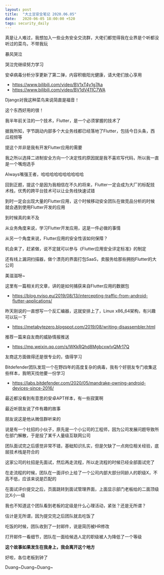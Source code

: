 ```yaml
---
layout: post
title:  "大土豆安全笔记 2020.06.05"
date:   2020-06-05 18:00:00 +520
tags: security_daily
---
```


真是让人难过，我想加入一些业务安全交流群，大佬们都觉得我在业界是个听都没听过的菜鸟，不带我玩

暴风哭泣

哭泣完继续努力学习

安卓病毒分析分享更新了第二弹，内容积极阳光健康，请大佬们放心享用
- https://www.bilibili.com/video/BV1xT4y1g7Aa
- https://www.bilibili.com/video/BV1dV411C7WA

Django对我这种菜鸟来说简直是福音！

这个东西好用的很！

我半年前关注的一个技术，Flutter，是一个必须掌握的技术了

据我所知，字节跳动内部多个大业务线都已经落地了Flutter，包括今日头条，西瓜视频等

提这个并非是我有开发Flutter应用的需要

我之所以选择二进制安全方向一个决定性的原因就是我不喜欢写代码，所以我一直是一个嘴炮选手

Always嘴强王者，哈哈哈哈哈哈哈哈哈哈

回到正题，提这个是因为我相信在不久的将来，Flutter一定会成为大厂的标配技术栈，优秀的跨平台技术可以让业务线快速试错

到时一定会出现大量的Flutter应用，这个时候移动安全团队在做竞品分析的时候就会遇到使用Flutter开发的应用

到时候真的来不及

从业务角度来说，学习Flutter开发应用，这是一件必做的事情

从另一个角度来说，Flutter应用的安全性该如何保障？

机会来了，赶紧做，说不定就可以参与《Flutter应用安全评定标准》的制定

还有线上漏洞扫描器，做个漂亮的界面打包SaaS，卖服务给那些拥抱Flutter的大公司

美滋滋呀~

这里有一篇相关的文章，讲的是如何捕获来自Flutter应用的数据包
- https://blog.nviso.eu/2019/08/13/intercepting-traffic-from-android-flutter-applications/

昨天刚说的一直想写一个反汇编器，这就安排上了，Linux x86_64架构，有兴趣可以玩一下
- https://metabytezero.blogspot.com/2019/08/writing-disassembler.html

推荐一篇来自友商的威胁情报推送
- https://mp.weixin.qq.com/s/WKkRQhd8MgbcxwIvQMr17Q

友商这方面做得还是很专业的，值得学习

Bitdefender团队发现一个在野四年的高度复杂的病毒，我有个好朋友专门收集这些样本，我明天找他要一份学习
- https://labs.bitdefender.com/2020/05/mandrake-owning-android-devices-since-2016/

最近都没看到有意思的安卓APT样本，有一些寂寞啊

最近听朋友说了件有趣的故事

朋友说这是他从微信群听来的

说是有一个社招的小伙子，原先是一个小公司的工程师，因为公司发展问题导致所在部门解散，于是投了某千人量级互联网公司

团队面试完之后感觉非常不错，基础知识扎实，但是欠缺了一点岗位相关经验，底层技术栈是符合的

这家公司的社招是先面试，然后再走流程，所以走流程的时候已经全部面试完了

在走流程的时候，团队在一面评价上给了一个公司内部大部分同龄人的职级X，不高不低，应该来说是匹配的

在面试评价提交之后，页面跳转到面试管理界面，上面显示部门老板给的二面顶级比X小一级

我也不知道这个团队看到老板的定级是什么心理活动，紧张？还是无所谓？

估计是无所谓，因为提交完之后团队就去吃饭了

吃饭的时候，团队收到了一封邮件，说是简历被HR修改

打开邮件一看细节，团队在一面给候选人定的职级被人为降低了一个等级

**这个故事如果发生在我身上，我会离开这个地方**

好啦，各位老板到钟了

Duang~Duang~Duang~